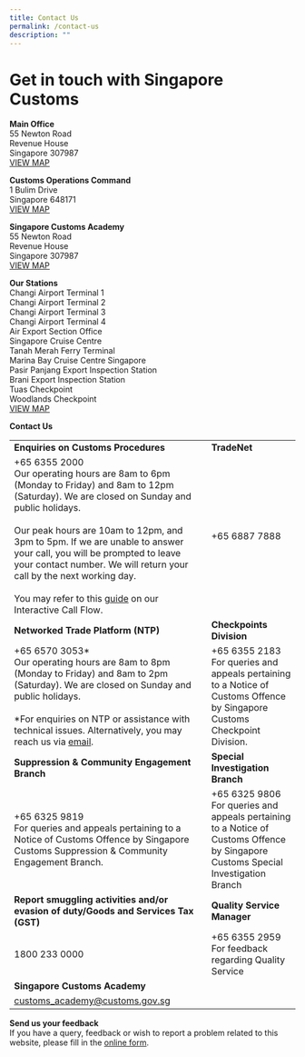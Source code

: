 ```yaml
---
title: Contact Us
permalink: /contact-us
description: ""
---
```

# Get in touch with Singapore Customs

**Main Office**<br>
55 Newton Road <br>
Revenue House<br>
Singapore 307987<br>
[VIEW MAP ](https://www.google.com/maps/place/Singapore+Customs/@1.2902028,103.7759468,13z/data=!4m5!3m4!1s0x31da19e7aaf7447d:0xba6a0d457d4d2d28!8m2!3d1.3194233!4d103.8418284)

**Customs Operations Command**<br>
1 Bulim Drive<br>
Singapore 648171<br>
[VIEW MAP ](https://www.google.com/maps/place/Customs+Operations+Command/@1.3542604,103.6985735,17z/data=!3m1!4b1!4m5!3m4!1s0x31da0fe38d43e355:0x722e37586657a61a!8m2!3d1.3542604!4d103.7007622?shorturl=1)

**Singapore Customs Academy**<br>
55 Newton Road<br>
Revenue House<br>
Singapore 307987<br>
[VIEW MAP](https://www.google.com/maps?q=55+Newton+Road+Revenue+House+Singapore+307987) 

**Our Stations**<br>
Changi Airport Terminal 1<br>
Changi Airport Terminal 2<br>
Changi Airport Terminal 3<br>
Changi Airport Terminal 4<br>
Air Export Section Office<br>
Singapore Cruise Centre<br>
Tanah Merah Ferry Terminal<br>
Marina Bay Cruise Centre Singapore <br>
Pasir Panjang Export Inspection Station <br>
Brani Export Inspection Station<br>
Tuas Checkpoint<br>
Woodlands Checkpoint<br>
[VIEW MAP ](https://www.google.com/maps?q=Changi+Airport+Terminal+1+Changi+Airport+Terminal+2+Changi+Airport+Terminal+3+Changi+Airport+Terminal+4+Air+Export+Section+Office+Singapore+Cruise+Centre+Tanah+Merah+Ferry+Terminal+Marina+Bay+Cruise+Centre+Singapore+Pasir+Panjang+Export+Inspection+Station+Brani+Export+Inspection+Station+Tuas+Checkpoint+Woodlands+Checkpoint)

**Contact Us**


|  |   | 
| -------- | -------- |
| **Enquiries on Customs Procedures** | **TradeNet** | 
|+65 6355 2000 <br>Our operating hours are 8am to 6pm (Monday to Friday) and 8am to 12pm (Saturday). We are closed on Sunday and public holidays. <br><br>Our peak hours are 10am to 12pm, and 3pm to 5pm. If we are unable to answer your call, you will be prompted to leave your contact number. We will return your call by the next working day. <br><br>You may refer to this [guide](/files/eservices/Guide-to-Interactive-Call-Flow.pdf) on our Interactive Call Flow.    | +65 6887 7888  | 
| **Networked Trade Platform (NTP)** | **Checkpoints Division** | 
| +65 6570 3053* <br>Our operating hours are 8am to 8pm (Monday to Friday) and 8am to 2pm (Saturday). We are closed on Sunday and public holidays. <br><br>*For enquiries on NTP or assistance with technical issues. Alternatively, you may reach us via <a href="https://www.ntp.gov.sg/public/helpdesk/singapore-customs">email</a>. | +65 6355 2183 <br>For queries and appeals pertaining to a Notice of Customs Offence by Singapore Customs Checkpoint Division.|
| **Suppression & Community Engagement Branch** | **Special Investigation Branch** | 
| +65 6325 9819 <br>For queries and appeals pertaining to a Notice of Customs Offence by Singapore Customs Suppression & Community Engagement Branch. | +65 6325 9806 <br>For queries and appeals pertaining to a Notice of Customs Offence by Singapore Customs Special Investigation Branch| 
|**Report smuggling activities and/or evasion of duty/Goods and Services Tax (GST)**| **Quality Service Manager**|
| 1800 233 0000 | +65 6355 2959 <br>For feedback regarding Quality Service | 
|**Singapore Customs Academy**||
|[customs_academy@customs.gov.sg](mailto:customs_academy@customs.gov.sg)

**Send us your feedback** <br>
If you have a query, feedback or wish to report a problem related to this website, please fill in the [online form](/feedback/).